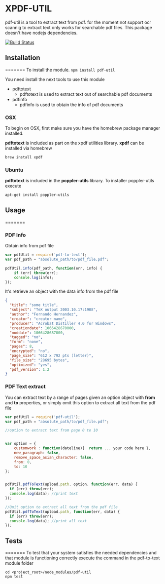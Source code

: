 # XPDF-UTIL
pdf-util is a tool to extract text from pdf. for the moment not support ocr scannig to extract text only works for searchable pdf files. This package doesn't have nodejs dependencies.

[![Build Status](https://travis-ci.org/onode/xpdf-util.png)](https://travis-ci.org/onode/xpdf-util)

## Installation
=======
To install the module.
`npm install pdf-util`

You need install the next tools to use this module

- pdftotext
    - pdftotext is used to extract text out of searchable pdf documents
- pdfinfo
    - pdfinfo is used to obtain the info of pdf documents

### OSX
To begin on OSX, first make sure you have the homebrew package manager installed.


**pdftotext** is included as part on the xpdf utilities library. **xpdf** can be installed via homebrew
``` bash
brew install xpdf
```

### Ubuntu

**pdftotext** is included in the **poppler-utils** library. To installer poppler-utils execute

```bash
apt-get install poppler-utils
```


## Usage
=======

### PDF Info

Obtain info from pdf file
```javascript
var pdfUtil = require('pdf-to-text');
var pdf_path = "absolute_path/to/pdf_file.pdf";

pdfUtil.info(pdf_path, function(err, info) {
    if (err) throw(err);
    console.log(info);
});
```

It's retrieve an object with the data info from the pdf file

```json
{
  "title": "some title",
  "subject": "TeX output 2003.10.17:1908",
  "author": "Fernando Hernandez",
  "creator": "creator name",
  "producer": "Acrobat Distiller 4.0 for Windows",
  "creationdate": 1066428670000,
  "moddate": 1066428687000,
  "tagged": "no",
  "form": "none",
  "pages": 8,
  "encrypted": "no",
  "page_size": "612 x 792 pts (letter)",
  "file_size": "28695 bytes",
  "optimized": "yes",
  "pdf_version": 1.2
}
```

### PDF Text extract

You can extract text by a range of pages given an option object with **from** and **to** properties, or simply omit this option to extract all text from the pdf file


```javascript
var pdfUtil = require('pdf-util');
var pdf_path = "absolute_path/to/pdf_file.pdf";

//option to extract text from page 0 to 10


var option = {
    customwork : function(dateline){  return ... your code here },
    new_paragraph: false,
    remove_space_asian_character: false,
    from: 0,
    to: 10
};


pdfUtil.pdfToText(upload.path, option, function(err, data) {
  if (err) throw(err);
  console.log(data); //print text    
});

//Omit option to extract all text from the pdf file
pdfUtil.pdfToText(upload.path, function(err, data) {
  if (err) throw(err);
  console.log(data); //print all text    
});
```


## Tests
=======
To test that your system satisfies the needed dependencies and that module is functioning correctly execute the command in the pdf-to-text module folder
```
cd <project_root>/node_modules/pdf-util
npm test
```
